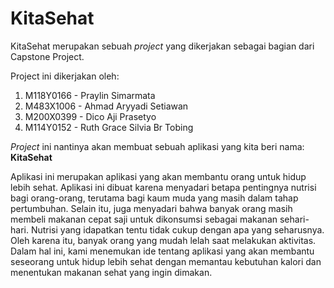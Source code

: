 # KitaSehat

KitaSehat merupakan sebuah *project* yang dikerjakan sebagai bagian dari Capstone Project.

Project ini dikerjakan oleh:
1. M118Y0166 - Praylin Simarmata
2. M483X1006 - Ahmad Aryyadi Setiawan
3. M200X0399 - Dico Aji Prasetyo
4. M114Y0152 - Ruth Grace Silvia Br Tobing

*Project* ini nantinya akan membuat sebuah aplikasi yang kita beri nama: **KitaSehat**

Aplikasi ini merupakan aplikasi yang akan membantu orang untuk hidup lebih sehat. Aplikasi ini dibuat karena menyadari betapa pentingnya nutrisi bagi orang-orang, terutama bagi kaum muda yang masih dalam tahap pertumbuhan. Selain itu, juga menyadari bahwa banyak orang masih membeli makanan cepat saji untuk dikonsumsi sebagai makanan sehari-hari. Nutrisi yang idapatkan tentu tidak cukup dengan apa yang seharusnya. Oleh karena itu, banyak orang yang mudah lelah saat melakukan aktivitas. Dalam hal ini, kami menemukan ide tentang aplikasi yang akan membantu seseorang untuk hidup lebih sehat dengan memantau kebutuhan kalori dan menentukan makanan sehat yang ingin dimakan.
